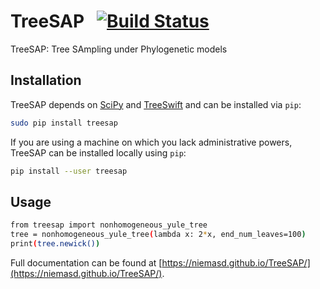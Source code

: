 # TreeSAP&nbsp;&nbsp;&nbsp;[![Build Status](https://travis-ci.org/niemasd/TreeSAP.svg?branch=master)](https://travis-ci.org/niemasd/TreeSAP)
TreeSAP: Tree SAmpling under Phylogenetic models

## Installation
TreeSAP depends on [SciPy](https://scipy.org/) and [TreeSwift](https://github.com/niemasd/TreeSwift) and can be installed via `pip`:

```bash
sudo pip install treesap
```

If you are using a machine on which you lack administrative powers, TreeSAP can be installed locally using `pip`:

```bash
pip install --user treesap
```

## Usage
```bash
from treesap import nonhomogeneous_yule_tree
tree = nonhomogeneous_yule_tree(lambda x: 2*x, end_num_leaves=100)
print(tree.newick())
```

Full documentation can be found at [https://niemasd.github.io/TreeSAP/](https://niemasd.github.io/TreeSAP/).
